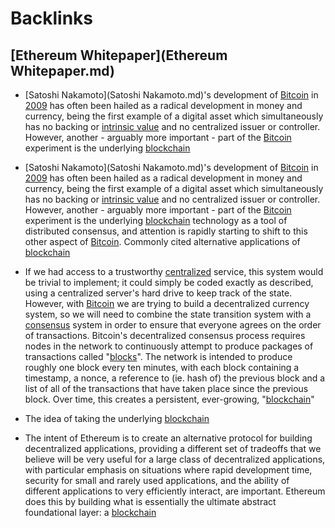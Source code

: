 
# Backlinks
## [Ethereum Whitepaper](Ethereum Whitepaper.md)
- [Satoshi Nakamoto](Satoshi Nakamoto.md)'s development of [Bitcoin](Bitcoin.md) in [2009](2009.md) has often been hailed as a radical development in money and currency, being the first example of a digital asset which simultaneously has no backing or [intrinsic value](http://bitcoinmagazine.com/8640/an-exploration-of-intrinsic-value-what-it-is-why-bitcoin-doesnt-have-it-and-why-bitcoin-does-have-it/) and no centralized issuer or controller. However, another - arguably more important - part of the [Bitcoin](Bitcoin.md) experiment is the underlying [blockchain](blockchain.md)

- [Satoshi Nakamoto](Satoshi Nakamoto.md)'s development of [Bitcoin](Bitcoin.md) in [2009](2009.md) has often been hailed as a radical development in money and currency, being the first example of a digital asset which simultaneously has no backing or [intrinsic value](http://bitcoinmagazine.com/8640/an-exploration-of-intrinsic-value-what-it-is-why-bitcoin-doesnt-have-it-and-why-bitcoin-does-have-it/) and no centralized issuer or controller. However, another - arguably more important - part of the [Bitcoin](Bitcoin.md) experiment is the underlying [blockchain](blockchain.md) technology as a tool of distributed consensus, and attention is rapidly starting to shift to this other aspect of [Bitcoin](Bitcoin.md). Commonly cited alternative applications of [blockchain](blockchain.md)

- If we had access to a trustworthy [centralized](centralized.md) service, this system would be trivial to implement; it could simply be coded exactly as described, using a centralized server's hard drive to keep track of the state. However, with [Bitcoin](Bitcoin.md) we are trying to build a decentralized currency system, so we will need to combine the state transition system with a [consensus](consensus.md) system in order to ensure that everyone agrees on the order of transactions. Bitcoin's decentralized consensus process requires nodes in the network to continuously attempt to produce packages of transactions called "[blocks](blocks.md)". The network is intended to produce roughly one block every ten minutes, with each block containing a timestamp, a nonce, a reference to (ie. hash of) the previous block and a list of all of the transactions that have taken place since the previous block. Over time, this creates a persistent, ever-growing, "[blockchain](blockchain.md)"

- The idea of taking the underlying [blockchain](blockchain.md)

- The intent of Ethereum is to create an alternative protocol for building decentralized applications, providing a different set of tradeoffs that we believe will be very useful for a large class of decentralized applications, with particular emphasis on situations where rapid development time, security for small and rarely used applications, and the ability of different applications to very efficiently interact, are important. Ethereum does this by building what is essentially the ultimate abstract foundational layer: a [blockchain](blockchain.md)

